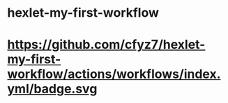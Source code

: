 # hexlet-my-first-workflow
# https://github.com/cfyz7/hexlet-my-first-workflow/actions/workflows/index.yml/badge.svg
